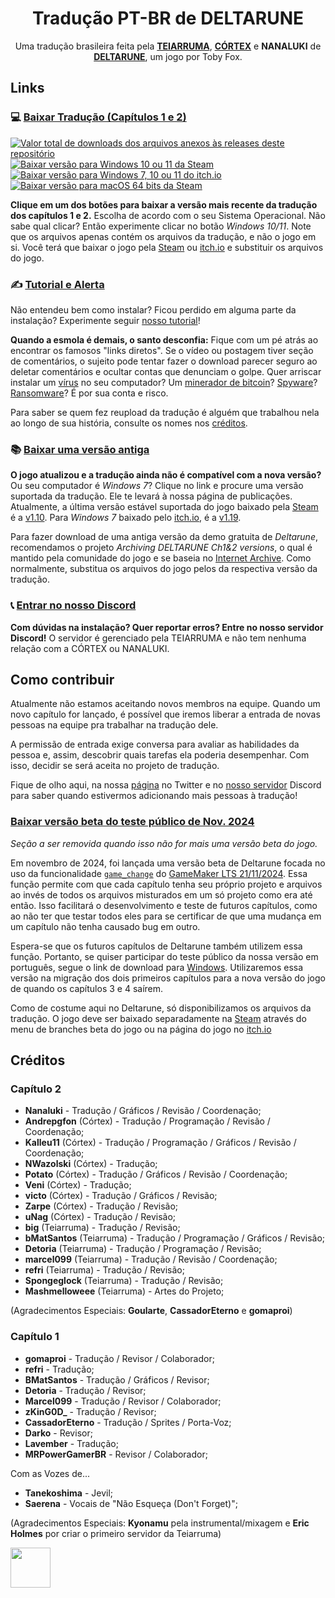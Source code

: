 <div align="center">
  <h1>Tradução PT-BR de DELTARUNE</h1>
  <p>Uma tradução brasileira feita pela <a href="https://twitter.com/teiarruma"><b>TEIARRUMA</b></a>, <a href="https://twitter.com/CortexTraducao" target="_blank"><b>CÓRTEX</b></a> e <b>NANALUKI</b>  de <a href="https://deltarune.com/"><b>DELTARUNE</b></a>, um jogo por Toby Fox. <br>
</div>

## Links

### 💻 [Baixar Tradução (Capítulos 1 e 2)](https://github.com/teiarruma/deltarune-ptbr/releases/latest/download/DELTARUNEdemo_PTBR_op1_Windows.zip)

<p dir="auto">
    <a href="#">
        <img src="https://img.shields.io/github/downloads/teiarruma/deltarune-ptbr/total.svg?label=Total%20de%20Downloads" alt="Valor total de downloads dos arquivos anexos às releases deste repositório" title="Contagem desde outubro de 2023" />
    </a>
    <a href="https://github.com/teiarruma/deltarune-ptbr/releases/latest/download/DELTARUNEdemo_PTBR_op1_Windows.zip">
        <img src="https://img.shields.io/badge/Windows_Steam-0078d7" title="Baixar versão para Windows 10 ou 11 da Steam"/>
    </a>
    <a href="https://github.com/teiarruma/deltarune-ptbr/releases/download/1.19.0/DELTARUNEdemo_PTBR_op1_Windows.zip">
        <img src="https://img.shields.io/badge/Windows_itch.io-31cece" title="Baixar versão para Windows 7, 10 ou 11 do itch.io" />
    </a>
    <a href="https://github.com/teiarruma/deltarune-ptbr/releases/latest/download/DELTARUNEdemo_PTBR_op2_MacOs64Bits.zip">
        <img src="https://img.shields.io/badge/macOS_Steam-green" title="Baixar versão para macOS 64 bits da Steam" />
    </a>
</p>

**Clique em um dos botões para baixar a versão mais recente da tradução dos capítulos 1 e 2.** Escolha de acordo com o seu Sistema Operacional. Não sabe qual clicar? Então experimente clicar no botão _Windows 10/11_. Note que os arquivos apenas contém os arquivos da tradução, e não o jogo em si. Você terá que baixar o jogo pela [Steam](https://store.steampowered.com/app/1671210/DELTARUNE/) ou [itch.io](https://tobyfox.itch.io/deltarune) e substituir os arquivos do jogo.

### ✍️ [Tutorial e Alerta](https://youtu.be/SJmiWVmWhlg)

Não entendeu bem como instalar? Ficou perdido em alguma parte da instalação? Experimente seguir [nosso tutorial](https://youtu.be/SJmiWVmWhlg)!

**Quando a esmola é demais, o santo desconfia:** Fique com um pé atrás ao encontrar os famosos "links diretos". Se o vídeo ou postagem tiver seção de comentários, o sujeito pode tentar fazer o download parecer seguro ao deletar comentários e ocultar contas que denunciam o golpe. Quer arriscar instalar um [vírus](https://pt.wikipedia.org/wiki/V%C3%ADrus_de_computador) no seu computador? Um [minerador de bitcoin](https://tecnoblog.net/responde/seu-computador-pode-estar-minerando-bitcoins-agora-saiba-impedir/)? [Spyware](https://pt.wikipedia.org/wiki/Spyware)? [Ransomware](https://pt.wikipedia.org/wiki/Ransomware)? É por sua conta e risco.

Para saber se quem fez reupload da tradução é alguém que trabalhou nela ao longo de sua história, consulte os nomes nos [créditos](#créditos).

### 📚 [Baixar uma versão antiga](https://github.com/teiarruma/deltarune-ptbr/releases)

**O jogo atualizou e a tradução ainda não é compatível com a nova versão?** Ou seu computador é _Windows 7_? Clique no link e procure uma versão suportada da tradução. Ele te levará à nossa página de publicações. Atualmente, a última versão estável suportada do jogo baixado pela [Steam](https://store.steampowered.com/app/1671210/DELTARUNE/) é a [v1.10](https://github.com/teiarruma/deltarune-ptbr/releases/latest). Para _Windows 7_ baixado pelo [itch.io](https://tobyfox.itch.io/deltarune), é a [v1.19](https://github.com/teiarruma/deltarune-ptbr/releases/tag/1.19.0).

Para fazer download de uma antiga versão da demo gratuita de _Deltarune_, recomendamos o projeto _Archiving DELTARUNE Ch1&2 versions_, o qual é mantido pela comunidade do jogo e se baseia no [Internet Archive](https://archive.org/). Como normalmente, substitua os arquivos do jogo pelos da respectiva versão da tradução.

### 📞 [Entrar no nosso Discord](https://discord.gg/7DtZ7E4yYG)

**Com dúvidas na instalação? Quer reportar erros? Entre no nosso servidor Discord!** O servidor é gerenciado pela TEIARRUMA e não tem nenhuma relação com a CÓRTEX ou NANALUKI.

## Como contribuir

Atualmente não estamos aceitando novos membros na equipe. Quando um novo capítulo for lançado, é possível que iremos liberar a entrada de novas pessoas na equipe pra trabalhar na tradução dele.

A permissão de entrada exige conversa para avaliar as habilidades da pessoa e, assim, descobrir quais tarefas ela poderia desempenhar. Com isso, decidir se será aceita no projeto de tradução.

Fique de olho aqui, na nossa [página](https://twitter.com/teiarruma) no Twitter e no [nosso servidor](https://discord.gg/7DtZ7E4yYG) Discord para saber quando estivermos adicionando mais pessoas à tradução!

### [Baixar versão beta do teste público de Nov. 2024](https://github.com/teiarruma/deltarune-ptbr/releases/tag/1.19.0)

*Seção a ser removida quando isso não for mais uma versão beta do jogo.*

Em novembro de 2024, foi lançada uma versão beta de Deltarune focada no uso da funcionalidade [`game_change`](https://manual.gamemaker.io/beta/en/GameMaker_Language/GML_Reference/General_Game_Control/game_change.htm) do  [GameMaker LTS 21/11/2024](https://releases.gamemaker.io/release-notes/2022/0#changes-in-the-original-3-release---ide-v20220383--runtime-v20220398-nov-21-2024). Essa função permite com que cada capítulo tenha seu próprio projeto e arquivos ao invés de todos os arquivos misturados em um só projeto como era até então. Isso facilitará o desenvolvimento e teste de futuros capítulos, como ao não ter que testar todos eles para se certificar de que uma mudança em um capítulo não tenha causado bug em outro.

Espera-se que os futuros capítulos de Deltarune também utilizem essa função. Portanto, se quiser participar do teste público da nossa versão em português, segue o link de download para [Windows](https://github.com/teiarruma/deltarune-ptbr/releases/download/1.19.0/DELTARUNEdemo_PTBR_op1_Windows.zip). Utilizaremos essa versão na migração dos dois primeiros capítulos para a nova versão do jogo de quando os capítulos 3 e 4 saírem.

Como de costume aqui no Deltarune, só disponibilizamos os arquivos da tradução. O jogo deve ser baixado separadamente na [Steam](https://store.steampowered.com/app/1671210/DELTARUNE/) através do menu de branches beta do jogo ou na página do jogo no [itch.io](https://tobyfox.itch.io/deltarune)

## Créditos

### Capítulo 2
- **Nanaluki** - Tradução / Gráficos / Revisão / Coordenação;
- **Andrepgfon** (Córtex) - Tradução / Programação / Revisão / Coordenação;
- **Kalleu11** (Córtex) - Tradução / Programação / Gráficos / Revisão / Coordenação;
- **NWazolski** (Córtex) - Tradução;
- **Potato** (Córtex) - Tradução / Gráficos / Revisão / Coordenação;
- **Veni** (Córtex) - Tradução;
- **victo** (Córtex) - Tradução / Gráficos / Revisão;
- **Zarpe** (Córtex) - Tradução / Revisão;
- **uNag** (Córtex) - Tradução / Revisão;
- **big** (Teiarruma) - Tradução / Revisão;
- **bMatSantos** (Teiarruma) - Tradução / Programação / Gráficos / Revisão;
- **Detoria** (Teiarruma) - Tradução / Programação / Revisão;
- **marcel099** (Teiarruma) - Tradução / Revisão / Coordenação;
- **refri** (Teiarruma) - Tradução / Revisão;
- **Spongeglock** (Teiarruma) - Tradução / Revisão;
- **Mashmelloweee** (Teiarruma) - Artes do Projeto;

(Agradecimentos Especiais: **Goularte**, **CassadorEterno** e **gomaproi**)

### Capítulo 1
- **gomaproi** - Tradução / Revisor / Colaborador;
- **refri** - Tradução;
- **BMatSantos** - Tradução / Gráficos / Revisor;
- **Detoria** - Tradução / Revisor;
- **Marcel099** - Tradução / Revisor / Colaborador;
- **zKinG0D_** - Tradução / Revisor;
- **CassadorEterno** - Tradução / Sprites / Porta-Voz;
- **Darko** - Revisor;
- **Lavember** - Tradução;
- **MRPowerGamerBR** - Revisor / Colaborador;

Com as Vozes de...

- **Tanekoshima** - Jevil;
- **Saerena** - Vocais de "Não Esqueça (Don't Forget)";

(Agradecimentos Especiais: **Kyonamu** pela instrumental/mixagem e **Eric Holmes** por criar o primeiro servidor da Teiarruma)

<img width="64" height="64" src="https://user-images.githubusercontent.com/28575885/134047058-652bd587-e9af-4e84-b0cd-e99c2b4ecad7.png">
